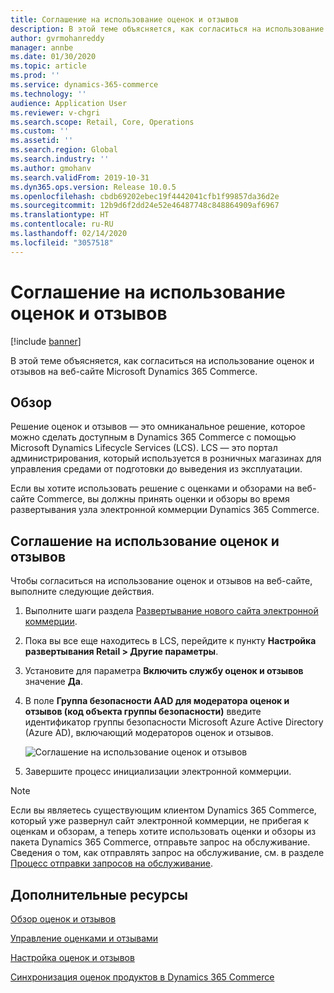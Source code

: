 ```yaml
---
title: Соглашение на использование оценок и отзывов
description: В этой теме объясняется, как согласиться на использование оценок и отзывов на веб-сайте Microsoft Dynamics 365 Commerce.
author: gvrmohanreddy
manager: annbe
ms.date: 01/30/2020
ms.topic: article
ms.prod: ''
ms.service: dynamics-365-commerce
ms.technology: ''
audience: Application User
ms.reviewer: v-chgri
ms.search.scope: Retail, Core, Operations
ms.custom: ''
ms.assetid: ''
ms.search.region: Global
ms.search.industry: ''
ms.author: gmohanv
ms.search.validFrom: 2019-10-31
ms.dyn365.ops.version: Release 10.0.5
ms.openlocfilehash: cbdb69202ebec19f4442041cfb1f99857da36d2e
ms.sourcegitcommit: 12b9d6f2dd24e52e46487748c848864909af6967
ms.translationtype: HT
ms.contentlocale: ru-RU
ms.lasthandoff: 02/14/2020
ms.locfileid: "3057518"
---
```

# <a name="opt-in-to-use-ratings-and-reviews"></a>Соглашение на использование оценок и отзывов

[!include [banner](includes/banner.md)]

В этой теме объясняется, как согласиться на использование оценок и отзывов на веб-сайте Microsoft Dynamics 365 Commerce.

## <a name="overview"></a>Обзор

Решение оценок и отзывов — это омниканальное решение, которое можно сделать доступным в Dynamics 365 Commerce с помощью Microsoft Dynamics Lifecycle Services (LCS). LCS — это портал администрирования, который используется в розничных магазинах для управления средами от подготовки до выведения из эксплуатации.

Если вы хотите использовать решение с оценками и обзорами на веб-сайте Commerce, вы должны принять оценки и обзоры во время развертывания узла электронной коммерции Dynamics 365 Commerce.

## <a name="opt-in-to-use-ratings-and-reviews"></a>Соглашение на использование оценок и отзывов

Чтобы согласиться на использование оценок и отзывов на веб-сайте, выполните следующие действия.

1. Выполните шаги раздела [Развертывание нового сайта электронной коммерции](deploy-ecommerce-site.md).
1. Пока вы все еще находитесь в LCS, перейдите к пункту **Настройка развертывания Retail \> Другие параметры**.
1. Установите для параметра **Включить службу оценок и отзывов** значение **Да**.
1. В поле **Группа безопасности AAD для модератора оценок и отзывов (код объекта группы безопасности)** введите идентификатор группы безопасности Microsoft Azure Active Directory (Azure AD), включающий модераторов оценок и отзывов.

    ![Соглашение на использование оценок и отзывов](media/LCS_RnR_Preference.png)

1. Завершите процесс инициализации электронной коммерции.

> [!NOTE] 
> Если вы являетесь существующим клиентом Dynamics 365 Commerce, который уже развернул сайт электронной коммерции, не прибегая к оценкам и обзорам, а теперь хотите использовать оценки и обзоры из пакета Dynamics 365 Commerce, отправьте запрос на обслуживание. Сведения о том, как отправлять запрос на обслуживание, см. в разделе [Процесс отправки запросов на обслуживание](../fin-ops-core/dev-itpro/lifecycle-services/submit-request-dynamics-service-engineering-team.md?toc=/dynamics365/commerce/toc.json). 

## <a name="additional-resources"></a>Дополнительные ресурсы

[Обзор оценок и отзывов](ratings-reviews-overview.md)

[Управление оценками и отзывами](manage-reviews.md)

[Настройка оценок и отзывов](configure-ratings-reviews.md)

[Синхронизация оценок продуктов в Dynamics 365 Commerce](sync-product-ratings.md)


